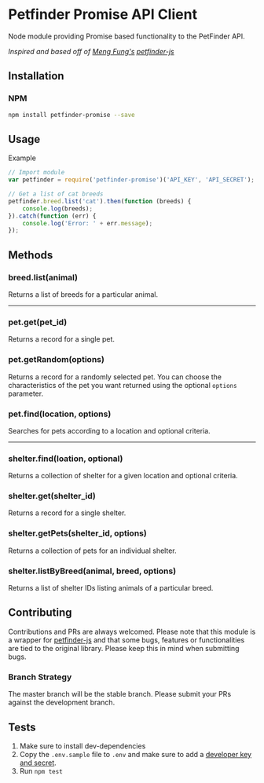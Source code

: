 # Petfinder Promise API Client

Node module providing Promise based functionality to the PetFinder API.

_Inspired and based off of [Meng Fung's](https://github.com/mfung) [petfinder-js](https://www.npmjs.com/package/petfinder)_


## Installation

### NPM
```bash
npm install petfinder-promise --save
```

## Usage

Example

```js
// Import module
var petfinder = require('petfinder-promise')('API_KEY', 'API_SECRET');

// Get a list of cat breeds
petfinder.breed.list('cat').then(function (breeds) {
    console.log(breeds);
}).catch(function (err) {
    console.log('Error: ' + err.message);
});
```

## Methods
### breed.list(animal)
Returns a list of breeds for a particular animal.

---
### pet.get(pet_id)
Returns a record for a single pet.

### pet.getRandom(options)
Returns a record for a randomly selected pet. You can choose the characteristics of the pet you want returned using the optional `options` parameter.

### pet.find(location, options)
Searches for pets according to a location and optional criteria.

---
### shelter.find(loation, optional)
Returns a collection of shelter for a given location and optional criteria.

### shelter.get(shelter_id)
Returns a record for a single shelter.

### shelter.getPets(shelter_id, options)
Returns a collection of pets for an individual shelter.

### shelter.listByBreed(animal, breed, options)
Returns a list of shelter IDs listing animals of a particular breed.

## Contributing
Contributions and PRs are always welcomed. Please note that this module is a wrapper for [petfinder-js](https://github.com/mfung/petfinder-js) and that some bugs, features or functionalities are tied to the original library. Please keep this in mind when submitting bugs.

### Branch Strategy
The master branch will be the stable branch. Please submit your PRs against the development branch.

## Tests
1. Make sure to install dev-dependencies
2. Copy the `.env.sample` file to `.env` and make sure to add a [developer key and secret](https://www.petfinder.com/developers/api-docs#getting-started).
3. Run `npm test`